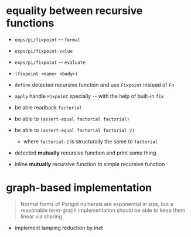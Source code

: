 # equality between recursive functions

- `exps/pi/fixpoint` -- `format`
- `exps/pi/fixpoint-value`
- `exps/pi/fixpoint` -- `evaluate`
- `(fixpoint <name> <body>)`

- `define` detected recursive function and use `Fixpoint` instead of `Fn`
- `apply` handle `Fixpoint` specially -- with the help of built-in `fix`

- be able readback `factorial`

- be able to `(assert-equal factorial factorial)`

- be able to `(assert-equal factorial factorial-2)`

  - where `factorial-2` is structurally the same to `factorial`

- detected **mutually** recursive function and print some thing

- inline **mutually** recursive function to simple recursive function

# graph-based implementation

> Normal forms of Parigot numerals are exponential in size,
> but a reasonable term-graph implementation
> should be able to keep them linear via sharing.

- implement lamping reduction by inet

